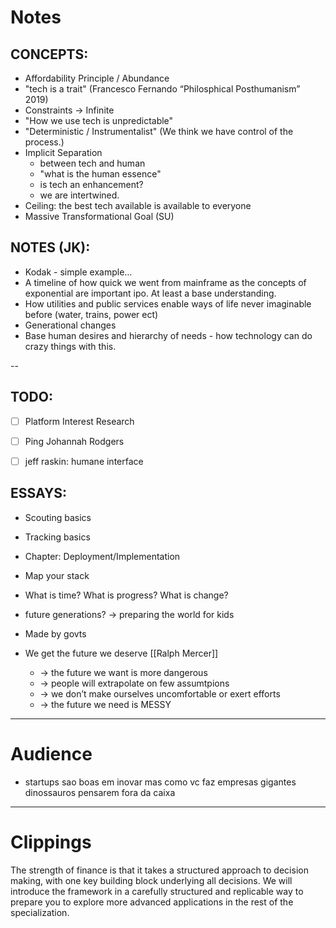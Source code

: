 # Notes

## CONCEPTS:
- Affordability Principle / Abundance 
- "tech is a trait" (Francesco Fernando “Philosphical Posthumanism” 2019)
- Constraints → Infinite
- "How we use tech is unpredictable"
- "Deterministic / Instrumentalist" (We think we have control of the process.)
- Implicit Separation
	- between tech and human
	- "what is the human essence"
	- is tech an enhancement?
	- we are intertwined.
- Ceiling: the best tech available is available to everyone
- Massive Transformational Goal (SU)



## NOTES (JK): 
- Kodak - simple example…
- A timeline of how quick we went from mainframe as the concepts of exponential are important ipo. At least a base understanding. 
- How utilities and public services enable ways of life never imaginable before (water, trains, power ect) 
- Generational changes 
- Base human desires and hierarchy of needs - how technology can do crazy things with this. 

--



## TODO: 
- [ ] Platform Interest Research
- [ ] Ping Johannah Rodgers
- [ ] jeff raskin: humane interface


## ESSAYS:
- Scouting basics
- Tracking basics
- Chapter: Deployment/Implementation 
- Map your stack
- What is time? What is progress? What is change?
- future generations? → preparing the world for kids
- Made by govts


- We get the future we deserve [[Ralph Mercer]]
	- → the future we want is more dangerous
	- → people will extrapolate on few assumtpions
	- → we don’t make ourselves uncomfortable or exert efforts
	- → the future we need is MESSY





---

# Audience
- startups sao boas em inovar mas como vc faz empresas gigantes dinossauros pensarem fora da caixa

---

# Clippings

The strength of finance is that it takes a structured approach to decision making, with one key building block underlying all decisions. We will introduce the framework in a carefully structured and replicable way to prepare you to explore more advanced applications in the rest of the specialization.


